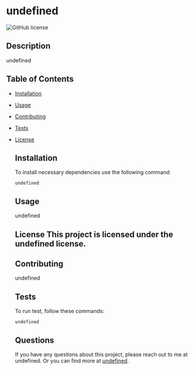 # undefined
  ![GitHub license](https://img.shields.io/badge/license-undefined-blue.svg)

  ## Description

  undefined

  ## Table of Contents

  * [Installation](#installation)
  
  * [Usage](#usage)
  
  * [Contributing](#contributing)
  
  * [Tests](#tests)
  
  
* [License](#license)

  
  ## Installation

  To install necessary dependencies use the following command:
  ```
  undefined
  ```

  ## Usage

  undefined

  ## License This  project is licensed under the undefined license.

  ## Contributing

  undefined

  ## Tests

  To run test, follow these commands:
  ```
  undefined
  ```

  ## Questions
  If you have any questions about this project, please reach out to me at undefined. Or you can find more at [undefined](https://github.com/undefined/).

